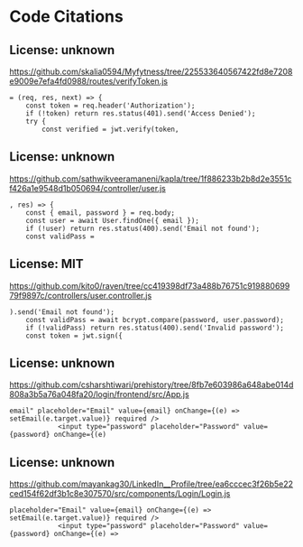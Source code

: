 # Code Citations

## License: unknown
https://github.com/skalia0594/Myfytness/tree/225533640567422fd8e7208e9009e7efa4fd0988/routes/verifyToken.js

```
= (req, res, next) => {
    const token = req.header('Authorization');
    if (!token) return res.status(401).send('Access Denied');
    try {
        const verified = jwt.verify(token,
```


## License: unknown
https://github.com/sathwikveeramaneni/kapla/tree/1f886233b2b8d2e3551cf426a1e9548d1b050694/controller/user.js

```
, res) => {
    const { email, password } = req.body;
    const user = await User.findOne({ email });
    if (!user) return res.status(400).send('Email not found');
    const validPass =
```


## License: MIT
https://github.com/kito0/raven/tree/cc419398df73a488b76751c91988069979f9897c/controllers/user.controller.js

```
).send('Email not found');
    const validPass = await bcrypt.compare(password, user.password);
    if (!validPass) return res.status(400).send('Invalid password');
    const token = jwt.sign({
```


## License: unknown
https://github.com/csharshtiwari/prehistory/tree/8fb7e603986a648abe014d808a3b5a76a048fa20/login/frontend/src/App.js

```
email" placeholder="Email" value={email} onChange={(e) => setEmail(e.target.value)} required />
            <input type="password" placeholder="Password" value={password} onChange={(e)
```


## License: unknown
https://github.com/mayankag30/LinkedIn__Profile/tree/ea6cccec3f26b5e22ced154f62df3b1c8e307570/src/components/Login/Login.js

```
placeholder="Email" value={email} onChange={(e) => setEmail(e.target.value)} required />
            <input type="password" placeholder="Password" value={password} onChange={(e) =>
```

